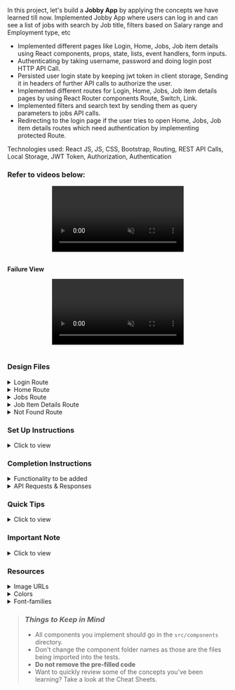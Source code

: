 In this project, let's build a **Jobby App** by applying the concepts we have learned till now.
Implemented Jobby App where users can log in and can see a list of jobs with search by Job title, filters based on Salary range and Employment type, etc

- Implemented different pages like Login, Home, Jobs, Job item details using React components, props, state, lists, event handlers, form inputs.
- Authenticating by taking username, password and doing login post HTTP API Call.
- Persisted user login state by keeping jwt token in client storage, Sending it in headers of further API calls to authorize the user.
- Implemented different routes for Login, Home, Jobs, Job item details pages by using React Router components Route, Switch, Link.
- Implemented filters and search text by sending them as query parameters to jobs API calls.
- Redirecting to the login page if the user tries to open Home, Jobs, Job item details routes which need authentication by implementing protected Route.

Technologies used: React JS, JS, CSS, Bootstrap, Routing, REST API Calls, Local Storage, JWT Token, Authorization, Authentication
### Refer to videos below:

<div style="text-align: center;">
  <video style="max-width:80%;box-shadow:0 2.8px 2.2px rgba(0, 0, 0, 0.12);outline:none;" loop="true" autoplay="autoplay" controls="controls" muted>
    <source src="https://assets.ccbp.in/frontend/content/react-js/jobby-app-success-output-v0.mp4" type="video/mp4">
  </video>
</div>
<br/>

**Failure View** <br/>

<div style="text-align: center;">
  <video style="max-width:80%;box-shadow:0 2.8px 2.2px rgba(0, 0, 0, 0.12);outline:none;" loop="true" autoplay="autoplay" controls="controls" muted>
    <source src="https://assets.ccbp.in/frontend/content/react-js/jobby-app-failure-output-v1.mp4" type="video/mp4">
  </video>
</div>
<br/>

### Design Files

<details>
<summary>Login Route</summary>

- [Extra Small (Size < 576px) and Small (Size >= 576px) - Login](https://assets.ccbp.in/frontend/content/react-js/jobby-app-login-sm-outputs.png)
- [Medium (Size >= 768px), Large (Size >= 992px) and Extra Large (Size >= 1200px) - Login](https://assets.ccbp.in/frontend/content/react-js/jobby-app-login-lg-output.png)
- [Medium (Size >= 768px), Large (Size >= 992px) and Extra Large (Size >= 1200px) - Login Failure](https://assets.ccbp.in/frontend/content/react-js/jobby-app-login-failure-lg-output.png)
</details>

<details>
<summary>Home Route</summary>

- [Extra Small (Size < 576px) and Small (Size >= 576px) - Home](https://assets.ccbp.in/frontend/content/react-js/jobby-app-home-sm-output.png)
- [Medium (Size >= 768px), Large (Size >= 992px) and Extra Large (Size >= 1200px) - Home](https://assets.ccbp.in/frontend/content/react-js/jobby-app-home-lg-output.png)
</details>

<details>
<summary>Jobs Route</summary>

- [Extra Small (Size < 576px) and Small (Size >= 576px) - Jobs](https://assets.ccbp.in/frontend/content/react-js/jobby-app-jobs-sm-outputs.png)
- [Medium (Size >= 768px), Large (Size >= 992px) and Extra Large (Size >= 1200px) - Jobs Success](https://assets.ccbp.in/frontend/content/react-js/jobby-app-jobs-success-lg-output-v0.png)
- [Medium (Size >= 768px), Large (Size >= 992px) and Extra Large (Size >= 1200px) - No Jobs](https://assets.ccbp.in/frontend/content/react-js/jobby-app-no-jobs-lg-output-v0.png)
- [Medium (Size >= 768px), Large (Size >= 992px) and Extra Large (Size >= 1200px) - Profile Failure](https://assets.ccbp.in/frontend/content/react-js/jooby-app-profile-failure-lg-output-v0.png)
- [Medium (Size >= 768px), Large (Size >= 992px) and Extra Large (Size >= 1200px) - Jobs Failure](https://assets.ccbp.in/frontend/content/react-js/jobby-app-jobs-failure-lg-output-v0.png)
</details>

<details>
<summary>Job Item Details Route</summary>

- [Extra Small (Size < 576px) and Small (Size >= 576px) - Job Details Success](https://assets.ccbp.in/frontend/content/react-js/jobby-app-job-details-success-sm-output-v0.png)
- [Extra Small (Size < 576px) and Small (Size >= 576px) - Job Details Failure](https://assets.ccbp.in/frontend/content/react-js/jobby-app-job-details-failure-sm-output.png)
- [Medium (Size >= 768px), Large (Size >= 992px) and Extra Large (Size >= 1200px) - Job Details Success](https://assets.ccbp.in/frontend/content/react-js/jobby-app-job-details-success-lg-output-v0.png)
- [Medium (Size >= 768px), Large (Size >= 992px) and Extra Large (Size >= 1200px) - Job Details Failure](https://assets.ccbp.in/frontend/content/react-js/jobby-app-job-details-failure-lg-output.png)
</details>

<details>
<summary>Not Found Route</summary>

- [Extra Small (Size < 576px) and Small (Size >= 576px) - Not Found](https://assets.ccbp.in/frontend/content/react-js/jobby-app-not-found-sm-output-v0.png)
- [Medium (Size >= 768px), Large (Size >= 992px) and Extra Large (Size >= 1200px) - Not Found](https://assets.ccbp.in/frontend/content/react-js/jobby-app-not-found-lg-output-v0.png)
</details>

### Set Up Instructions

<details>
<summary>Click to view</summary>

- Download dependencies by running `npm install`
- Start up the app using `npm start`
</details>

### Completion Instructions

<details>
<summary>Functionality to be added</summary>
<br/>

The app must have the following functionalities

- **Login Route**

  - When invalid credentials are provided and the **Login** button is clicked, then the error message received from the response should be displayed
  - When valid credentials are provided and the **Login** button is clicked, then the page should be navigated to the Home Route
  - When an _unauthenticated_ user, tries to access the Home, Jobs and Job Item Details Route, then the page should be navigated to Login Route
  - When an _authenticated_ user, tries to access the Home, Jobs and Job Item Details Route, then the page should be navigated to the respective route
  - When an _authenticated_ user, tries to access the Login Route, then the page should be navigated to the Home Route

- **Home Route**

  - When an _authenticated_ user opens the Home Route
    - Clicks on the **Find Jobs** button, then the page should be navigated to the Jobs Route

- **Jobs Route**

  - When an _authenticated_ user opens the Jobs Route

    - An HTTP GET request should be made to **Profile API URL**
      - **_loader_** should be displayed while fetching the data
      - After the data is fetched successfully, the response received should be displayed
      - If the HTTP GET request made is unsuccessful, then the [Failure View](https://assets.ccbp.in/frontend/content/react-js/jobby-app-profile-failure-lg-output.png) should be displayed
        - When the **Retry** button is clicked, an HTTP GET request should be made to **Profile API URL**
    - An HTTP GET request should be made to **Jobs API URL** with `employment_type`, `minimum_package`, and `search` as query parameters with empty strings as initial values
      - **_loader_** should be displayed while fetching the data
      - After the data is fetched successfully, display the list of jobs received from the response
      - If the HTTP GET request made is unsuccessful, then the [Failure View](https://assets.ccbp.in/frontend/content/react-js/jobby-app-jobs-failure-lg-output.png) should be displayed
        - When the **Retry** button is clicked, an HTTP GET request should be made to **Jobs API URL**
    - When a value is provided in the search input and search icon button is clicked
      - Make an HTTP GET request to the **Jobs API URL** with `jwt_token` in the Cookies and query parameter `search` with value as the text provided in the search input
      - **_loader_** should be displayed while fetching the data
      - After the data is fetched successfully, display the list of jobs received from the response
    - When **Employment Types** options are selected
      - Make an HTTP GET request to the **Jobs API URL** with `jwt_token` in the Cookies and query parameter `employment_type` with value as a list of selected employment type id's as a single string separated by `,`
      - **_loader_** should be displayed while fetching the data
      - After the data is fetched successfully, display the list of jobs received from the response
    - When **Salary Range** is selected
      - Make an HTTP GET request to the **Jobs API URL** with `jwt_token` in the Cookies and query parameter `minimum_package` with value as the id of the selected salary range
      - **_loader_** should be displayed while fetching the data
      - After the data is fetched successfully, display the list of jobs received from the response
    - When the HTTP GET request made to the **Jobs API URL** returns an empty list for jobs then [No Jobs View](https://assets.ccbp.in/frontend/content/react-js/jobby-app-no-jobs-lg-output.png) should be displayed

  - When multiple filters are applied, then the HTTP GET request should be made with all the filters that are applied
  - For example: When the **Full Time** and **Part Time** employment types are selected, salary range **10 LPA and above** is selected and search input field is empty, then the **Jobs API URL** will be as follows

    ```js
    const apiUrl = 'https://apis.ccbp.in/jobs?employment_type=FULLTIME,PARTTIME&minimum_package=1000000&search='
    ```

  - When a **job** is clicked, then the page should be navigated to the Job Item Details Route

- **Job Item Details Route**

  - When an _authenticated_ user opens the Job Item Details Route
    - An HTTP GET request should be made to **Job Details API URL** with `jwt_token` in the Cookies and job `id` as path parameter
      - **_loader_** should be displayed while fetching the data
      - After the data is fetched successfully, the response received should be displayed
      - The list of similar jobs should be displayed
      - If the HTTP GET request made is unsuccessful, then the [Failure View](https://assets.ccbp.in/frontend/content/react-js/jobby-app-job-details-failure-lg-output.png) should be displayed
        - When the **Retry** button is clicked, an HTTP GET request should be made to **Job Details API URL**
  - When the **Visit** button is clicked, then the corresponding company website URL should be opened in a new tab

- **Not Found Route**

  - When a random path is provided as the URL path, then the page should be navigated to the Not Found Route

- **Header**

  - When the **website logo** image is clicked, then the page should be navigated to the Home Route
  - When the **Home** link is clicked, then the page should be navigated to the Home Route
  - When the **Jobs** link is clicked, then the page should be navigated to the Jobs Route
  - When the **Logout** button is clicked, then the page should be navigated to the Login Route

- The App is provided with `employmentTypesList`. It consists of a list of employment type objects with the following properties in each employment type object

  |       Key        | Data Type |
  | :--------------: | :-------: |
  | employmentTypeId |  String   |
  |      label       |  String   |

- The App is provided with `salaryRangesList`. It consists of a list of salary range objects with the following properties in each salary range object

  |      Key      | Data Type |
  | :-----------: | :-------: |
  | salaryRangeId |  String   |
  |     label     |  String   |

</details>

<details>

<summary>API Requests & Responses</summary>

<br/>

**Login API**

#### API: `https://apis.ccbp.in/login`

#### Method: `POST`

#### Request:

```json
{
  "username": "rahul",
  "password": "rahul@2021"
}
```

#### Description:

Returns a response based on the credentials provided

#### Sample Success Response

```json
{
  "jwt_token": "eyJhbGciOiJIUzI1NiIsInR5cCI6IkpXVCJ9.eyJ1c2VybmFtZSI6InJhaHVsIiwicm9sZSI6IlBSSU1FX1VTRVIiLCJpYXQiOjE2MTk2Mjg2MTN9. nZDlFsnSWArLKKeF0QbmdVfLgzUbx1BGJsqa2kc_21Y"
}
```

#### Sample Failure Response

```json
{
  "status_code": 404,
  "error_msg": "Username is not found"
}
```

**Profile API**

#### API: `https://apis.ccbp.in/profile`

#### Method: `GET`

#### Description:

Returns a response containing the profile details

#### Sample Response

```json
{
  "profile_details": {
    "name": "Rahul Attuluri",
    "profile_image_url": "https://assets.ccbp.in/frontend/react-js/male-avatar-img.png",
    "short_bio": "Lead Software Developer and AI-ML expert"
  }
}
```

**Jobs API**

#### API: `https://apis.ccbp.in/jobs`

#### Example: `https://apis.ccbp.in/jobs?employment_type=FULLTIME,PARTTIME&minimum_package=1000000&search=`

#### Method: `GET`

#### Description:

Returns a response containing the list of all jobs

#### Sample Response

```json
{
  "jobs": [
    {
      "company_logo_url": "https://assets.ccbp.in/frontend/react-js/jobby-app/facebook-img.png",
      "employment_type": "Full Time",
      "id": "d6019453-f864-4a2f-8230-6a9642a59466",
      "job_description": "We’re in search of a Back-End Software Engineer that specializes in server-side components. In this role, you’ll primarily work in NodeJs, SQL Lite, Python, AWS and GO and will bring a depth of knowledge on basic algorithms and data structures. As a Back-End Engineer, you might be architecting new features for our customers.",
      "location": "Bangalore",
      "package_per_annum": "21 LPA",
      "rating": 4,
      "title": "Backend Engineer"
    }
    ...
  ],
  "total":25,
}
```

**Job Details API**

#### API: `https://apis.ccbp.in/jobs/:id`

#### Example: `https://apis.ccbp.in/jobs/bb95e51b-b1b2-4d97-bee4-1d5ec2b96751`

#### Method: `GET`

#### Description:

Returns a response containing the job details

#### Sample Response

```json
{
  "job_details": {
    "company_logo_url": "https://assets.ccbp.in/frontend/react-js/jobby-app/netflix-img.png",
    "company_website_url": "https://about.netflix.com/en",
    "employment_type": "Internship",
    "id": "bb95e51b-b1b2-4d97-bee4-1d5ec2b96751",
    "job_description": "We are looking for a DevOps Engineer with a minimum of 5 years of industry experience, preferably working in the financial IT community. The position in the team is focused on delivering exceptional services to both BU and Dev",
    "skills": [
      {
        "image_url": "https://assets.ccbp.in/frontend/react-js/jobby-app/docker-img.png",
        "name": "Docker"
      },
      ...
    ],
    "life_at_company": {
      "description": "Our core philosophy is people over process. Our culture has been instrumental to our success. It has helped us attract and retain stunning colleagues, making work here more satisfying. Entertainment, like friendship, is a fundamental human need, and it changes how we feel and gives us common ground. We want to entertain the world.",
      "image_url": "https://assets.ccbp.in/frontend/react-js/jobby-app/life-netflix-img.png"
    },
    "location":"Delhi",
    "package_per_annum":"10 LPA",
    "rating":4
  },
  "similar_jobs": [
    {
      "company_logo_url": "https://assets.ccbp.in/frontend/react-js/jobby-app/netflix-img.png",
      "employment_type": "Freelance",
      "id": "2b40029d-e5a5-48cc-84a6-b6e12d25625d",
      "job_description": "The Experimentation Platform team builds internal tools with a big impact across the company. We are looking to add a UI engineer to our team to continue to improve our experiment analysis workflow and tools. Ideal candidates will be excited by direct contact with our users, fast feedback, and quick iteration.",
      "location": "Delhi",
      "rating": 4,
      "title": "Frontend Engineer"
    },
    ...
  ]
}
```

</details>

### Quick Tips

<details>
<summary>Click to view</summary>
<br>

- To convert a list of items as a comma-separated string we can use the array method `join()`

</details>

### Important Note

<details>
<summary>Click to view</summary>

<br/>

**The following instructions are required for the tests to pass**

- Render `Home` Route component when the path in URL matches `/`
- Render `Login` Route component when the path in URL matches `/login`
- Render `Jobs` Route component when the path in URL matches `/jobs`
- Render `Job Item Details` Route component when the path in URL matches `/jobs/:id`
- Render `Not Found` Route component when the path in URL matches `/not-found`
- No need to use the `BrowserRouter` in `App.js` as we have already included in `index.js`

- User credentials

  ```text
   username: rahul
   password: rahul@2021

  ```

- Wrap the `Loader` component with an HTML container element and add the `data-testid` attribute value as **loader** to it

  ```jsx
  <div className="loader-container" data-testid="loader">
    <Loader type="ThreeDots" color="#ffffff" height="50" width="50" />
  </div>
  ```

- **Jobs Route**

  - The HTML button element with search icon should have the `data-testid` attribute value as **searchButton** to it

  ```jsx
  <button type="button" data-testid="searchButton">
    <BsSearch className="search-icon" />
  </button>
  ```

  - The profile image should have the alt as **profile**
  - The company logo images in Jobs Route should have the alt as **company logo**

- **Job Details Route**
  - The company logo image should have the alt as **job details company logo**
  - The life at company image should have the alt as **life at company**
  - The skill images should have the alt as the value of the key `name` from each object in the **skills** list received from the job details response
  - The company logo image in similar job item should have the alt as **similar job company logo**
  </details>

### Resources

<details>
<summary>Image URLs</summary>

- [https://assets.ccbp.in/frontend/react-js/home-sm-bg.png](https://assets.ccbp.in/frontend/react-js/home-sm-bg.png)
- [https://assets.ccbp.in/frontend/react-js/home-lg-bg.png](https://assets.ccbp.in/frontend/react-js/home-lg-bg.png)
- [https://assets.ccbp.in/frontend/react-js/profile-bg.png](https://assets.ccbp.in/frontend/react-js/profile-bg.png)
- [https://assets.ccbp.in/frontend/react-js/logo-img.png](https://assets.ccbp.in/frontend/react-js/logo-img.png) alt should be **website logo**
- [https://assets.ccbp.in/frontend/react-js/failure-img.png](https://assets.ccbp.in/frontend/react-js/failure-img.png) alt should be **failure view**
- [https://assets.ccbp.in/frontend/react-js/no-jobs-img.png](https://assets.ccbp.in/frontend/react-js/no-jobs-img.png) alt should be **no jobs**
- [https://assets.ccbp.in/frontend/react-js/jobby-app-not-found-img.png](https://assets.ccbp.in/frontend/react-js/jobby-app-not-found-img.png) alt should be **not found**

</details>

<details>
<summary>Colors</summary>

<br/>
<div style="background-color: #64748b; width: 150px; padding: 10px; color: white">Hex: #64748b</div>
<div style="background-color: #4f46e5; width: 150px; padding: 10px; color: white">Hex: #4f46e5</div>
<div style="background-color: #f8fafc; width: 150px; padding: 10px; color: black">Hex: #f8fafc</div>
<div style="background-color: #272727; width: 150px; padding: 10px; color: white">Hex: #272727</div>
<div style="background-color: #ffffff; width: 150px; padding: 10px; color: black">Hex: #ffffff</div>
<div style="background-color: #b6c5ff; width: 150px; padding: 10px; color: black">Hex: #b6c5ff</div>
<div style="background-color: #6366f1; width: 150px; padding: 10px; color: white">Hex: #6366f1</div>
<div style="background-color: #2c364c; width: 150px; padding: 10px; color: white">Hex: #2c364c</div>
<div style="background-color: #000000; width: 150px; padding: 10px; color: white">Hex: #000000</div>
<div style="background-color: #f1f5f9; width: 150px; padding: 10px; color: black">Hex: #f1f5f9</div>
<div style="background-color: #fbbf24; width: 150px; padding: 10px; color: white">Hex: #fbbf24</div>
<div style="background-color: #202020; width: 150px; padding: 10px; color: white">Hex: #202020</div>
<div style="background-color: #cbd5e1; width: 150px; padding: 10px; color: black">Hex: #cbd5e1</div>
<div style="background-color: #7e858e; width: 150px; padding: 10px; color: black">Hex: #7e858e</div>
<div style="background-color: #121212; width: 150px; padding: 10px; color: white">Hex: #121212</div>
<div style="background-color: #475569; width: 150px; padding: 10px; color: white">Hex: #475569</div>
<div style="background-color: #ff0b37; width: 150px; padding: 10px; color: white">Hex: #ff0b37</div>
<br/>
</details>

<details>
<summary>Font-families</summary>

- Roboto
</details>

> ### _Things to Keep in Mind_
>
> - All components you implement should go in the `src/components` directory.
> - Don't change the component folder names as those are the files being imported into the tests.
> - **Do not remove the pre-filled code**
> - Want to quickly review some of the concepts you’ve been learning? Take a look at the Cheat Sheets.
